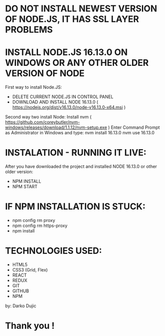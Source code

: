# DO NOT INSTALL NEWEST VERSION OF NODE.JS, IT HAS SSL LAYER PROBLEMS

# INSTALL NODE.JS 16.13.0 ON WINDOWS OR ANY OTHER OLDER VERSION OF NODE
First way to install Node.JS:
* DELETE CURRENT NODE.JS IN CONTROL PANEL
* DOWNLOAD AND INSTALL NODE 16.13.0 ( https://nodejs.org/dist/v16.13.0/node-v16.13.0-x64.msi )
  
Second way two install Node:
Install nvm ( https://github.com/coreybutler/nvm-windows/releases/download/1.1.12/nvm-setup.exe )
Enter Command Prompt as Administrator in Windows and type: 
nvm install 16.13.0
nvm use 16.13.0

# INSTALATION - RUNNING IT LIVE: 
After you have downloaded the project and installed NODE 16.13.0 or other older version:
* NPM INSTALL
* NPM START

# IF NPM INSTALLATION IS STUCK:
 
* npm config rm proxy
* npm config rm https-proxy
* npm install
  
 
 # TECHNOLOGIES USED:
 
 *  HTML5
 *  CSS3 (Grid, Flex)
 *  REACT
 *  REDUX
 *  GIT
 *  GITHUB
 *  NPM
 
 by: Darko Dujic
 
 # Thank you !
  
